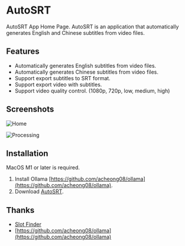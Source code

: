 # AutoSRT

AutoSRT App Home Page. AutoSRT is an application that automatically generates English and Chinese subtitles from video files.

## Features

- Automatically generates English subtitles from video files.
- Automatically generates Chinese subtitles from video files.
- Support export subtitles to SRT format.
- Support export video with subtitles.
- Support video quality control. (1080p, 720p, low, medium, high)

## Screenshots

![Home](https://raw.githubusercontent.com/yyaadet/AutoSRT/main/screenshots/home.png)


![Processing](https://raw.githubusercontent.com/yyaadet/AutoSRT/main/screenshots/processing.png)


## Installation

MacOS M1 or later is required.

1. Install Ollama [https://github.com/acheong08/ollama](https://github.com/acheong08/ollama).
2. Download [AutoSRT](https://github.com/yyaadet/AutoSRT/releases).

## Thanks

- [Slot Finder](https://www.51zhi.com/)
- [https://github.com/acheong08/ollama](https://github.com/acheong08/ollama)